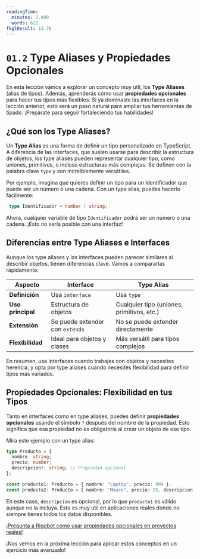 ```yaml
---
readingTime:
  minutes: 2.488
  words: 622
fkglResult: 13.76
---
```


# `01.2` Type Aliases y Propiedades Opcionales

En esta lección vamos a explorar un concepto muy útil, los **Type Aliases** (alias de tipos). Además, aprenderás cómo usar **propiedades opcionales** para hacer tus tipos más flexibles. Si ya dominaste las interfaces en la lección anterior, esto será un paso natural para ampliar tus herramientas de tipado. ¡Prepárate para seguir fortaleciendo tus habilidades!

## ¿Qué son los Type Aliases?

Un **Type Alias** es una forma de definir un tipo personalizado en TypeScript. A diferencia de las interfaces, que suelen usarse para describir la estructura de objetos, los type aliases pueden representar cualquier tipo, como uniones, primitivos, o incluso estructuras más complejas. Se definen con la palabra clave `type` y son increíblemente versátiles.

Por ejemplo, imagina que quieres definir un tipo para un identificador que puede ser un número o una cadena. Con un type alias, puedes hacerlo fácilmente:

```typescript
 type Identificador = number | string;
```

Ahora, cualquier variable de tipo `Identificador` podrá ser un número o una cadena. ¡Esto no sería posible con una interfaz!

## Diferencias entre Type Aliases e Interfaces

Aunque los type aliases y las interfaces pueden parecer similares al describir objetos, tienen diferencias clave. Vamos a compararlas rápidamente:

| **Aspecto**              | **Interface**                          | **Type Alias**                       |
|--------------------------|----------------------------------------|--------------------------------------|
| **Definición**           | Usa `interface`                       | Usa `type`                          |
| **Uso principal**        | Estructura de objetos                 | Cualquier tipo (uniones, primitivos, etc.) |
| **Extensión**            | Se puede extender con `extends`       | No se puede extender directamente   |
| **Flexibilidad**         | Ideal para objetos y clases           | Más versátil para tipos complejos   |

En resumen, usa interfaces cuando trabajes con objetos y necesites herencia, y opta por type aliases cuando necesites flexibilidad para definir tipos más variados.

## Propiedades Opcionales: Flexibilidad en tus Tipos

Tanto en interfaces como en type aliases, puedes definir **propiedades opcionales** usando el símbolo `?` después del nombre de la propiedad. Esto significa que esa propiedad no es obligatoria al crear un objeto de ese tipo.

Mira este ejemplo con un type alias:

```typescript
type Producto = {
  nombre: string;
  precio: number;
  descripcion?: string; // Propiedad opcional
};

const producto1: Producto = { nombre: "Laptop", precio: 999 };
const producto2: Producto = { nombre: "Mouse", precio: 25, descripcion: "Mouse inalámbrico" };
```

En este caso, `descripcion` es opcional, por lo que `producto1` es válido aunque no la incluya. Esto es muy útil en aplicaciones reales donde no siempre tienes todos los datos disponibles.













[¡Pregunta a Rigobot cómo usar propiedades opcionales en proyectos reales!](https://4geeks.com/ask?query=como-usar-propiedades-opcionales-en-proyectos-reales)



¡Nos vemos en la próxima lección para aplicar estos conceptos en un ejercicio más avanzado!